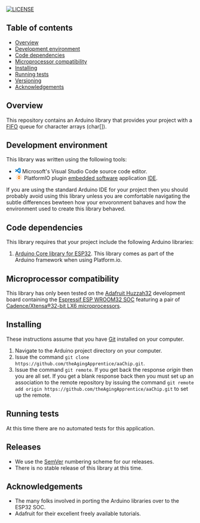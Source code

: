 [![LICENSE](https://img.shields.io/badge/license-MIT-blue.svg)](https://raw.githubusercontent.com/mmistakes/minimal-mistakes/master/LICENSE)

## Table of contents
* [Overview](#Overview)
* [Development environment](#Development-environment)
* [Code dependencies](#Code-dependencies)
* [Microprocessor compatibility](#Microprocessor-compatibility)
* [Installing](#Installing)
* [Running tests](#Running-tests)
* [Versioning](#Versioning)
* [Acknowledgements](#Acknowledgements)

## Overview
This repository contains an Arduino library that provides your project with a [FIFO](https://en.wikipedia.org/wiki/FIFO_(computing_and_electronics)) queue for character arrays (char[]).

## Development environment
This library was written using the following tools:

* [<img src="/img/vscLogo.png" width="15" height="15">](https://code.visualstudio.com/docs) Microsoft's Visual Studio Code source code editor. 
* [<img src="/img/pioLogo.png" width="20" height="15">](https://platformio.org/) PlatformIO plugin [embedded software](https://en.wikipedia.org/wiki/Embedded_software) application [IDE](https://en.wikipedia.org/wiki/Integrated_development_environment). 

If you are using the standard Arduino IDE for your project then you should probably avoid using this library unless you are comfortable navigating the subtle differences bewteen how your envoronment bahaves and how the environment used to create this library behaved.

## Code dependencies
This library requires that your project include the following Arduino libraries:

1. [Arduino Core library for ESP32](https://github.com/espressif/arduino-esp32). This library comes as part of the Arduino framework when using Platform.io.

## Microprocessor compatibility
This library has only been tested on the [Adafruit Huzzah32](https://learn.adafruit.com/adafruit-huzzah32-esp32-feather) development board containing the [Espressif ESP WROOM32 SOC](https://www.espressif.com/sites/default/files/documentation/esp32_datasheet_en.pdf) featuring a pair of [Cadence/Xtensa®32-bit LX6 microprocessors](https://mirrobo.ru/wp-content/uploads/2016/11/Cadence_Tensillica_Xtensa_LX6_ds.pdf). 

## Installing
These instructions assume that you have [Git](https://git-scm.com/) installed on your computer.

1. Navigate to the Arduino project directory on your computer.
2. Issue the command `git clone https://github.com/theAgingApprentice/aaChip.git`.
3. Issue the command `git remote`. If you get back the response *origin* then you are all set. If you get a blank response back then you must set up an association to the remote repository by issuing the command `git remote add origin https://github.com/theAgingApprentice/aaChip.git` to set up the remote. 

## Running tests

At this time there are no automated tests for this application.

## Releases

* We use the [SemVer](http://semver.org/) numbering scheme for our releases. 
* There is no stable release of this library at this time. 

## Acknowledgements

* The many folks involved in porting the Arduino libraries over to the ESP32 SOC.
* Adafruit for their excellent freely available tutorials.
